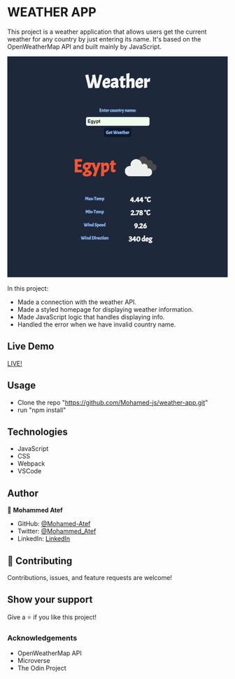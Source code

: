 # WEATHER APP

This project is a weather application that allows users get the current weather for any country by just entering its name. It's based on the OpenWeatherMap API and built mainly by JavaScript.

![screenshot](./screenshot.png)

In this project:

- Made a connection with the weather API.
- Made a styled homepage for displaying weather information.
- Made JavaScript logic that handles displaying info.
- Handled the error when we have invalid country name.

## Live Demo

[LIVE!](https://mohamed-js.github.io/weather-app/)


## Usage

- Clone the repo "https://github.com/Mohamed-js/weather-app.git"
- run "npm install"


## Technologies

- JavaScript
- CSS
- Webpack
- VSCode

## Author

👤 **Mohammed Atef**

- GitHub: [@Mohamed-Atef](https://github.com/Mohamed-js)
- Twitter: [@Mohammed_Atef](https://twitter.com/Demovejetta)
- LinkedIn: [LinkedIn](https://www.linkedin.com/in/mohamed-js/)


## 🤝 Contributing

Contributions, issues, and feature requests are welcome!


## Show your support

Give a ⭐️ if you like this project!

### Acknowledgements

- OpenWeatherMap API
- Microverse
- The Odin Project
